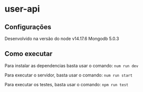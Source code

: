 # user-api

## Configurações
Desenvolvido na versão do node v14.17.6
Mongodb 5.0.3

## Como executar
Para instalar as dependencias basta usar o comando:
``num run dev``

Para executar o servidor, basta usar o comando:
``num run start``

Para executar os testes, basta usar o comando:
``npm run test``
